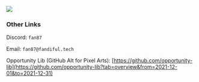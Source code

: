 ![](https://imgur.com/vsJCEFk.png)

### Other Links

Discord: `fan87`

Email: `fan87@fandiful.tech`

Opportunity Lib (GitHub Alt for Pixel Arts): [https://github.com/opportunity-lib](https://github.com/opportunity-lib?tab=overview&from=2021-12-01&to=2021-12-31)
